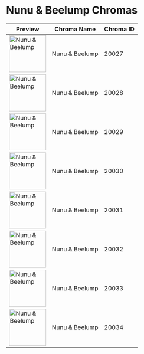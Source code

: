 # Nunu & Beelump Chromas

| Preview | Chroma Name | Chroma ID |
|---|---|---|
| <img src='https://raw.communitydragon.org/latest/plugins/rcp-be-lol-game-data/global/default/v1/champion-chroma-images/20/20027.png' alt='Nunu & Beelump' width='100'> | Nunu & Beelump | 20027 |
| <img src='https://raw.communitydragon.org/latest/plugins/rcp-be-lol-game-data/global/default/v1/champion-chroma-images/20/20028.png' alt='Nunu & Beelump' width='100'> | Nunu & Beelump | 20028 |
| <img src='https://raw.communitydragon.org/latest/plugins/rcp-be-lol-game-data/global/default/v1/champion-chroma-images/20/20029.png' alt='Nunu & Beelump' width='100'> | Nunu & Beelump | 20029 |
| <img src='https://raw.communitydragon.org/latest/plugins/rcp-be-lol-game-data/global/default/v1/champion-chroma-images/20/20030.png' alt='Nunu & Beelump' width='100'> | Nunu & Beelump | 20030 |
| <img src='https://raw.communitydragon.org/latest/plugins/rcp-be-lol-game-data/global/default/v1/champion-chroma-images/20/20031.png' alt='Nunu & Beelump' width='100'> | Nunu & Beelump | 20031 |
| <img src='https://raw.communitydragon.org/latest/plugins/rcp-be-lol-game-data/global/default/v1/champion-chroma-images/20/20032.png' alt='Nunu & Beelump' width='100'> | Nunu & Beelump | 20032 |
| <img src='https://raw.communitydragon.org/latest/plugins/rcp-be-lol-game-data/global/default/v1/champion-chroma-images/20/20033.png' alt='Nunu & Beelump' width='100'> | Nunu & Beelump | 20033 |
| <img src='https://raw.communitydragon.org/latest/plugins/rcp-be-lol-game-data/global/default/v1/champion-chroma-images/20/20034.png' alt='Nunu & Beelump' width='100'> | Nunu & Beelump | 20034 |
